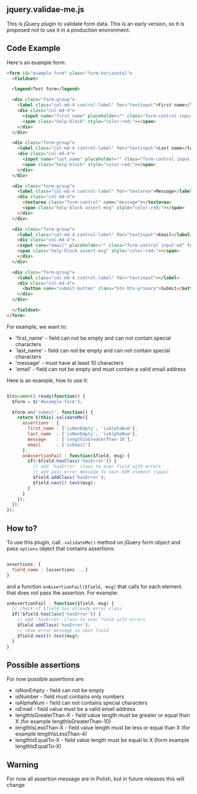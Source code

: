 ## jquery.validae-me.js

This is jQuery plugin to validate form data. This is an early version, so it is proposed not to use it in a production environment.

## Code Example

Here's an example form:

```html
<form id="example-form" class="form-horizontal">
  <fieldset>

  <legend>Test form</legend>

  <div class="form-group">
    <label class="col-md-4 control-label" for="textinput">First name</label>
    <div class="col-md-4">
      <input name="first_name" placeholder="" class="form-control input-md" type="text">
      <span class="help-block" style="color:red;"></span>
    </div>
  </div>

  <div class="form-group">
    <label class="col-md-4 control-label" for="textinput">Last name</label>
    <div class="col-md-4">
      <input name="last_name" placeholder="" class="form-control input-md" type="text">
      <span class="help-block" style="color:red;"></span>
    </div>
  </div>

  <div class="form-group">
    <label class="col-md-4 control-label" for="textarea">Message</label>
    <div class="col-md-4">
      <textarea class="form-control" name="message"></textarea>
      <span class="help-block assert-msg" style="color:red;"></span>
    </div>
  </div>

  <div class="form-group">
    <label class="col-md-4 control-label" for="textinput">Email</label>
    <div class="col-md-4">
    <input name="email" placeholder="" class="form-control input-md" type="text">
    <span class="help-block assert-msg" style="color:red;"></span>
    </div>
  </div>

  <div class="form-group">
    <label class="col-md-4 control-label" for="textinput"></label>
    <div class="col-md-4">
      <button name="submit-button" class="btn btn-primary">Submit</button>
    </div>
  </div>

  </fieldset>
</form>

```

For example, we want to:
- 'first_name' - field can not be empty and can not contain special characters
- 'last_name' - field can not be empty and can not contain special characters
- 'message' - must have at least 10 characters
- 'email' - field can not be empty and must contain a valid email address

Here is an example, how to use it:

```javascript

$(document).ready(function() {
  $form = $('#example-form');

  $form.on('submit', function() {
    return $(this).validateMe({
      assertions : {
        first_name : ['isNonEmpty', 'isAlphaNum'],
        last_name  : ['isNonEmpty', 'isAlphaNum'],
        message    : ['lengthIsGreaterThan-10'],
        email      : ['isEmail']
      },
      onAssertionFail : function($field, msg) {
        if(!$field.hasClass('hasError')) {
          // add 'hasError' class to ever field with errors
          // add pass error message to next DOM element (span)
          $field.addClass('hasError');
          $field.next().text(msg);
        }
      }
    });
  });
});

```

## How to?

To use this plugin, call `.validateMe()` method on jQuery form object and
pass `options` object that contains assertions:

```javascript

assertions: {
  field_name : [assertions ...]
}

```
and a function  `onAssertionFail($field, msg)` that calls for each element that does not pass the assertion.
For example:

```javascript
onAssertionFail : function($field, msg) {
  // check if $field has already error class
  if(!$field.hasClass('hasError')) {
    // add 'hasError' class to ever field with errors
    $field.addClass('hasError');
    // show error message in next field
    $field.next().text(msg);
  }
}
```

## Possible assertions

For now possible assertions are:
- isNonEmpty - field can not be empty
- isNumber - field must contains only numbers
- isAlphaNum - field can not contains special characters
- isEmail - field value must be a valid email address
- lengthIsGreaterThan-X - field value length must be greater or equal than X (for example lengthIsGreaterThan-10)
- lengthIsLessThan-X - field value length must be less or equal than X (for example lengthIsLessThan-4)
- lengthIsEqualTo-X - field value length must be equal to X (form example lengthIsEqualTo-X)

## Warning

For now all assertion message are in Polish, but in future releases this will change
